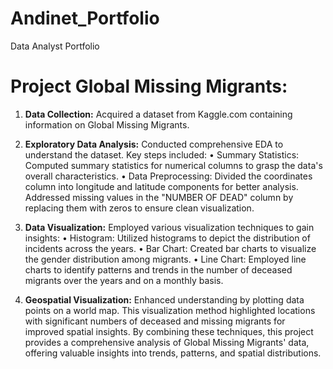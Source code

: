 # Andinet_Portfolio
Data Analyst Portfolio

# Project Global Missing Migrants:
1.	**Data Collection:** Acquired a dataset from Kaggle.com containing information on Global Missing Migrants.

2.	**Exploratory Data Analysis:** Conducted comprehensive EDA to understand the dataset. Key steps included:
•	Summary Statistics: Computed summary statistics for numerical columns to grasp the data's overall characteristics.
•	Data Preprocessing: Divided the coordinates column into longitude and latitude components for better analysis. Addressed missing values in the "NUMBER OF DEAD" column by replacing them with zeros to ensure clean visualization.

3.	**Data Visualization:** Employed various visualization techniques to gain insights:
•	Histogram: Utilized histograms to depict the distribution of incidents across the years.
•	Bar Chart: Created bar charts to visualize the gender distribution among migrants.
•	Line Chart: Employed line charts to identify patterns and trends in the number of deceased migrants over the years and on a monthly basis.

4.	**Geospatial Visualization:** Enhanced understanding by plotting data points on a world map. This visualization method highlighted locations with significant numbers of deceased and missing migrants for improved spatial insights.
By combining these techniques, this project provides a comprehensive analysis of Global Missing Migrants' data, offering valuable insights into trends, patterns, and spatial distributions.


